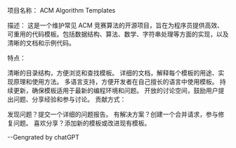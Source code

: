 项目名称： ACM Algorithm Templates

描述： 这是一个维护常见 ACM 竞赛算法的开源项目，旨在为程序员提供高效、可重用的代码模板。包括数据结构、算法、数学、字符串处理等方面的实现，以及清晰的文档和示例代码。

特点：

清晰的目录结构，方便浏览和查找模板。
详细的文档，解释每个模板的用途、实现原理和使用方法。
多语言支持，方便开发者在自己擅长的语言中使用模板。
持续更新，确保模板适用于最新的编程环境和问题。
开放的讨论空间，鼓励用户提出问题、分享经验和参与讨论。
贡献方式：

发现问题？提交一个详细的问题报告。
有解决方案？创建一个合并请求，参与修复问题。
喜欢分享？添加新的模板或改进现有模板。

--Gengrated by chatGPT
